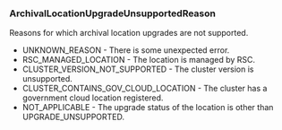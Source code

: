### ArchivalLocationUpgradeUnsupportedReason
Reasons for which archival location upgrades are not supported.

- UNKNOWN_REASON - There is some unexpected error.
- RSC_MANAGED_LOCATION - The location is managed by RSC.
- CLUSTER_VERSION_NOT_SUPPORTED - The cluster version is unsupported.
- CLUSTER_CONTAINS_GOV_CLOUD_LOCATION - The cluster has a government cloud location registered.
- NOT_APPLICABLE - The upgrade status of the location is other than UPGRADE_UNSUPPORTED.
